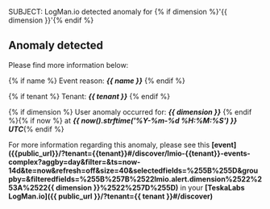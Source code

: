 SUBJECT: LogMan.io detected anomaly for {% if dimension %}'{{ dimension }}'{% endif %}

## Anomaly detected

Please find more information below:

{% if name %}
Event reason: ***{{ name }}***
{% endif %}

{% if tenant %}
Tenant: ***{{ tenant }}***
{% endif %}

{% if dimension %}
User anomaly occurred for: ***{{ dimension }}*** {% endif %}{% if now %}
at ***{{ now().strftime('%Y-%m-%d %H:%M:%S') }} UTC***{% endif %}

For more information regarding this anomaly, please see this **[event]({{public_url}}/?tenant={{tenant}}#/discover/lmio-{{tenant}}-events-complex?aggby=day&filter=&ts=now-14d&te=now&refresh=off&size=40&selectedfields=%255B%255D&groupby=&filteredfields=%255B%257B%2522lmio.alert.dimension%2522%253A%2522{{ dimension }}%2522%257D%255D)** in your **[TeskaLabs LogMan.io]({{ public_url }}/?tenant={{ tenant }}#/discover)**
